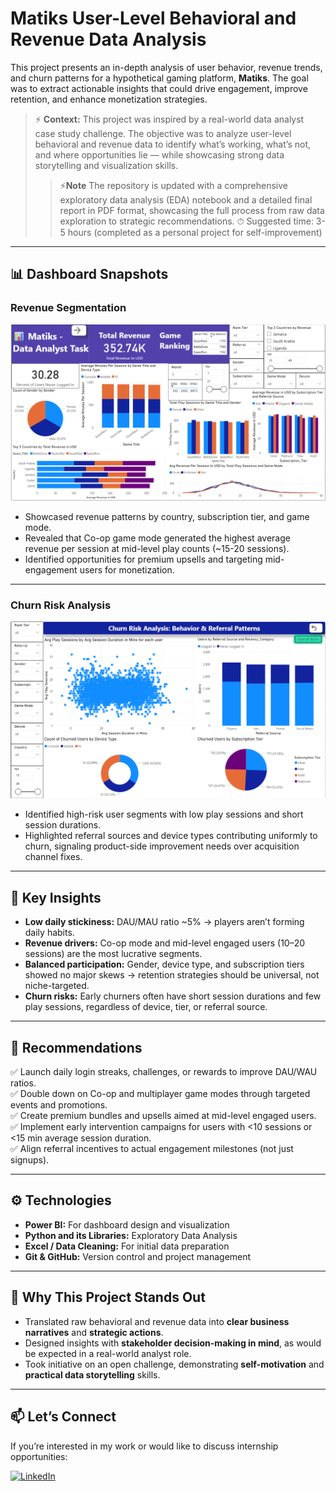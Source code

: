 # Matiks User-Level Behavioral and Revenue Data Analysis

This project presents an in-depth analysis of user behavior, revenue trends, and churn patterns for a hypothetical gaming platform, **Matiks**. The goal was to extract actionable insights that could drive engagement, improve retention, and enhance monetization strategies.  

> ⚡ **Context:** This project was inspired by a real-world data analyst case study challenge. The objective was to analyze user-level behavioral and revenue data to identify what’s working, what’s not, and where opportunities lie — while showcasing strong data storytelling and visualization skills.
>  > ⚡**Note** The repository is updated with a comprehensive exploratory data analysis (EDA) notebook and a detailed final report in PDF format, showcasing the full process from raw data exploration to strategic recommendations.
>  > ⏱ Suggested time: 3-5 hours (completed as a personal project for self-improvement)



---

## 📊 Dashboard Snapshots  

### Revenue Segmentation  
![Revenue Segmentation Dashboard](images/revenue-segmentation.png)

- Showcased revenue patterns by country, subscription tier, and game mode.  
- Revealed that Co-op game mode generated the highest average revenue per session at mid-level play counts (~15-20 sessions).  
- Identified opportunities for premium upsells and targeting mid-engagement users for monetization.

---

### Churn Risk Analysis  
![Churn Risk Dashboard](images/churn.png)

- Identified high-risk user segments with low play sessions and short session durations.  
- Highlighted referral sources and device types contributing uniformly to churn, signaling product-side improvement needs over acquisition channel fixes.

---



## 🔑 Key Insights  

- **Low daily stickiness:** DAU/MAU ratio ~5% → players aren’t forming daily habits.  
- **Revenue drivers:** Co-op mode and mid-level engaged users (10–20 sessions) are the most lucrative segments.  
- **Balanced participation:** Gender, device type, and subscription tiers showed no major skews → retention strategies should be universal, not niche-targeted.  
- **Churn risks:** Early churners often have short session durations and few play sessions, regardless of device, tier, or referral source.

---

## 📝 Recommendations  

✅ Launch daily login streaks, challenges, or rewards to improve DAU/WAU ratios.  
✅ Double down on Co-op and multiplayer game modes through targeted events and promotions.  
✅ Create premium bundles and upsells aimed at mid-level engaged users.  
✅ Implement early intervention campaigns for users with <10 sessions or <15 min average session duration.  
✅ Align referral incentives to actual engagement milestones (not just signups).  

---

## ⚙ Technologies  

- **Power BI:** For dashboard design and visualization  
- **Python and its Libraries:** Exploratory Data Analysis  
- **Excel / Data Cleaning:** For initial data preparation  
- **Git & GitHub:** Version control and project management  

---

## 🌟 Why This Project Stands Out  

- Translated raw behavioral and revenue data into **clear business narratives** and **strategic actions**.  
- Designed insights with **stakeholder decision-making in mind**, as would be expected in a real-world analyst role.  
- Took initiative on an open challenge, demonstrating **self-motivation** and **practical data storytelling** skills.  

---

## 📫 Let’s Connect  

If you’re interested in my work or would like to discuss internship opportunities:  

[![LinkedIn](https://img.shields.io/badge/LinkedIn-blue?logo=linkedin)](https://www.linkedin.com/in/deshmukhgayatri/)
